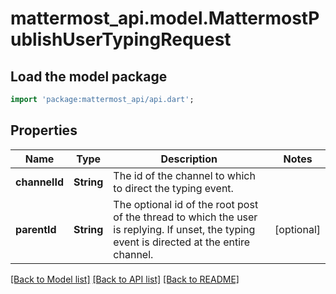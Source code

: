 # mattermost_api.model.MattermostPublishUserTypingRequest

## Load the model package
```dart
import 'package:mattermost_api/api.dart';
```

## Properties
Name | Type | Description | Notes
------------ | ------------- | ------------- | -------------
**channelId** | **String** | The id of the channel to which to direct the typing event. | 
**parentId** | **String** | The optional id of the root post of the thread to which the user is replying. If unset, the typing event is directed at the entire channel. | [optional] 

[[Back to Model list]](../GENERATED_README.md#documentation-for-models) [[Back to API list]](../GENERATED_README.md#documentation-for-api-endpoints) [[Back to README]](../GENERATED_README.md)


